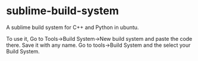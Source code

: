 # sublime-build-system
A sublime build system for C++ and Python in ubuntu.


To use it, Go to Tools->Build System->New build system and paste the code there. Save it with any name. Go to tools->Build System and the select your Build System.
